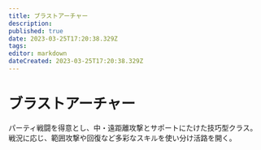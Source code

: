 ```yaml
---
title: ブラストアーチャー
description: 
published: true
date: 2023-03-25T17:20:38.329Z
tags: 
editor: markdown
dateCreated: 2023-03-25T17:20:38.329Z
---
```


# ブラストアーチャー
パーティ戦闘を得意とし、中・遠距離攻撃とサポートにたけた技巧型クラス。
戦況に応じ、範囲攻撃や回復など多彩なスキルを使い分け活路を開く。